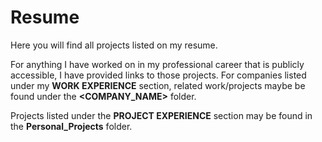 # Resume
Here you will find all projects listed on my resume. 

For anything I have worked on in my professional career that is publicly accessible, I have provided links to those projects. For companies listed under my **WORK EXPERIENCE** section, related work/projects maybe be found under the **<COMPANY_NAME>** folder.

Projects listed under the **PROJECT EXPERIENCE** section may be found in the **Personal_Projects** folder.
